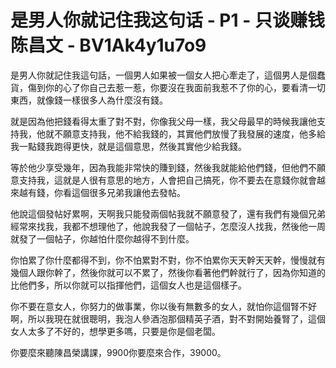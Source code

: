 # 是男人你就记住我这句话 - P1 - 只谈赚钱陈昌文 - BV1Ak4y1u7o9

是男人你就記住我這句話，一個男人如果被一個女人把心牽走了，這個男人是個蠢貨，傷到你的心了你自己去惹一惹，你要沒在我面前我惹不了你的心，要看清一切東西，就像錢一樣很多人為什麼沒有錢。

就是因為他把錢看得太重了對不對，你像我父母一樣，我父母最早的時候我讓他支持我，他就不願意支持我，他不給我錢的，其實他們放慢了我發展的速度，他多給我一點錢我跑得更快，就是這個意思，然後其實他少給我錢。

等於他少享受幾年，因為我能非常快的賺到錢，然後我就能給他們錢，但他們不願意支持我，這就是人很有意思的地方，人會把自己搞死，你不要去在意錢你就會越來越有錢，你看這個很多兄弟我讓他去發帖。

他說這個發帖好累啊，天啊我只能發兩個帖我就不願意發了，還有我們有幾個兄弟經常來找我，我都不想理他了，他說我發了一個帖子，怎麼沒人找我，然後他一周就發了一個帖子，你越怕什麼你越得不到什麼。

你怕累了你什麼都得不到，你不怕累對不對，你不怕累你天天幹天天幹，慢慢就有幾個人跟你幹了，然後你就可以不累了，然後你看著他們幹就行了，因為你知道的比他們多，所以你就可以指揮他們，這個女人也是這個樣子。

你不要在意女人，你努力的做事業，你以後有無數多的女人，就怕你這個腎不好啊，所以我現在就很聰明，我泡人參酒泡那個精英子酒，對不對開始養腎了，這個女人太多了不好的，想學更多嗎，只要是你是個老闆。

你要麼來聽陳昌榮講課，9900你要麼來合作，39000。